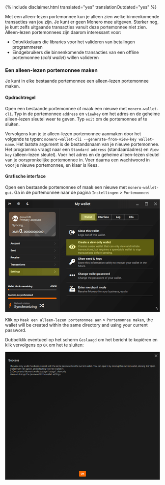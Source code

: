 {% include disclaimer.html translated="yes" translationOutdated="yes" %}

Met een alleen-lezen portemonnee kun je alleen zien welke binnenkomende transacties van jou zijn. Je kunt er geen Monero mee uitgeven. Sterker nog, je kunt zelfs uitgaande transacties vanuit deze portemonnee niet zien. Alleen-lezen portemonnees zijn daarom interessant voor:

* Ontwikkelaars die libraries voor het valideren van betalingen programmeren
* Eindgebruikers die binnenkomende transacties van een offline portemonnee (*cold wallet*) willen valideren

### Een alleen-lezen portemonnee maken

Je kunt in elke bestaande portemonnee een alleen-lezen portemonnee maken.

#### Opdrachtregel

Open een bestaande portemonnee of maak een nieuwe met `monero-wallet-cli`. Typ in de portemonnee `address` en `viewkey` om het adres en de geheime alleen-lezen sleutel weer te geven. Typ `exit` om de portemonnee af te sluiten.

Vervolgens kun je je alleen-lezen portemonnee aanmaken door het volgende te typen: `monero-wallet-cli --generate-from-view-key wallet-name`. Het laatste argument is de bestandsnaam van je nieuwe portemonnee. Het programma vraagt naar een `Standard address` (standaardadres) en `View key` (alleen-lezen sleutel). Voer het adres en de geheime alleen-lezen sleutel van je oorspronkelijke portemonnee in. Voer daarna een wachtwoord in voor je nieuwe portemonnee, en klaar is Kees.

#### Grafische interface

Open een bestaande portemonnee of maak een nieuwe met `monero-wallet-gui`. Ga in de portemonnee naar de pagina `Instellingen` > `Portemonnee`:

![settings](/img/resources/user-guides/en/view-only/settings.png)

Klik op `Maak een alleen-lezen portemonnee aan` > `Portemonnee maken`, the wallet will be created within the same directory and using your current password.

Dubbelklik eventueel op het scherm `Geslaagd` om het bericht te kopiëren en klik vervolgens op `OK` om het te sluiten:

![Success](/img/resources/user-guides/en/view-only/Success.png)
